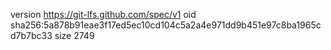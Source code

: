 version https://git-lfs.github.com/spec/v1
oid sha256:5a878b91eae3f17ed5ec10cd104c5a2a4e971dd9b451e97c8ba1965cd7b7bc33
size 2749

